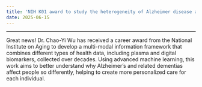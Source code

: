 ```yaml
---
title: 'NIH K01 award to study the heterogeneity of Alzheimer disease and related dementias'
date: 2025-06-15
---
```


------


Great news! Dr. Chao-Yi Wu has received a career award from the National Institute on Aging to develop a multi-modal information framework that combines different types of health data, including plasma and digital biomarkers, collected over decades. Using advanced machine learning, this work aims to better understand why Alzheimer’s and related dementias affect people so differently, helping to create more personalized care for each individual.
